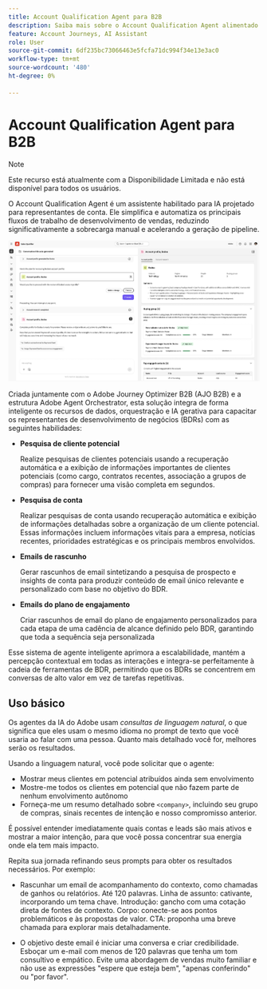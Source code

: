 ```yaml
---
title: Account Qualification Agent para B2B
description: Saiba mais sobre o Account Qualification Agent alimentado por IA para equipes de vendas B2B a fim de acelerar a geração de pipelines com pesquisas automatizadas de prospecto, insights de conta e rascunhos de email.
feature: Account Journeys, AI Assistant
role: User
source-git-commit: 6df235bc73066463e5fcfa71dc994f34e13e3ac0
workflow-type: tm+mt
source-wordcount: '480'
ht-degree: 0%

---
```



# Account Qualification Agent para B2B

>[!NOTE]
>Este recurso está atualmente com a Disponibilidade Limitada e não está disponível para todos os usuários.
>

O Account Qualification Agent é um assistente habilitado para IA projetado para representantes de conta. Ele simplifica e automatiza os principais fluxos de trabalho de desenvolvimento de vendas, reduzindo significativamente a sobrecarga manual e acelerando a geração de pipeline.

![Account Qualification Agent](assets/acc-qualification-agent.png)

Criada juntamente com o Adobe Journey Optimizer B2B (AJO B2B) e a estrutura Adobe Agent Orchestrator, esta solução integra de forma inteligente os recursos de dados, orquestração e IA gerativa para capacitar os representantes de desenvolvimento de negócios (BDRs) com as seguintes habilidades:

* **Pesquisa de cliente potencial**

  Realize pesquisas de clientes potenciais usando a recuperação automática e a exibição de informações importantes de clientes potenciais (como cargo, contratos recentes, associação a grupos de compras) para fornecer uma visão completa em segundos.


* **Pesquisa de conta**

  Realizar pesquisas de conta usando recuperação automática e exibição de informações detalhadas sobre a organização de um cliente potencial. Essas informações incluem informações vitais para a empresa, notícias recentes, prioridades estratégicas e os principais membros envolvidos.

* **Emails de rascunho**

  Gerar rascunhos de email sintetizando a pesquisa de prospecto e insights de conta para produzir conteúdo de email único relevante e personalizado com base no objetivo do BDR.

* **Emails do plano de engajamento**

  Criar rascunhos de email do plano de engajamento personalizados para cada etapa de uma cadência de alcance definido pelo BDR, garantindo que toda a sequência seja personalizada


Esse sistema de agente inteligente aprimora a escalabilidade, mantém a percepção contextual em todas as interações e integra-se perfeitamente à cadeia de ferramentas de BDR, permitindo que os BDRs se concentrem em conversas de alto valor em vez de tarefas repetitivas.

## Uso básico

Os agentes da IA do Adobe usam _consultas de linguagem natural_, o que significa que eles usam o mesmo idioma no prompt de texto que você usaria ao falar com uma pessoa. Quanto mais detalhado você for, melhores serão os resultados.

Usando a linguagem natural, você pode solicitar que o agente:

* Mostrar meus clientes em potencial atribuídos ainda sem envolvimento
* Mostre-me todos os clientes em potencial que não fazem parte de nenhum envolvimento autônomo
* Forneça-me um resumo detalhado sobre `<company>`, incluindo seu grupo de compras, sinais recentes de intenção e nosso compromisso anterior.

É possível entender imediatamente quais contas e leads são mais ativos e mostrar a maior intenção, para que você possa concentrar sua energia onde ela tem mais impacto.

Repita sua jornada refinando seus prompts para obter os resultados necessários. Por exemplo:

* Rascunhar um email de acompanhamento do contexto, como chamadas de ganhos ou relatórios. Até 120 palavras. Linha de assunto: cativante, incorporando um tema chave. Introdução: gancho com uma cotação direta de fontes de contexto. Corpo: conecte-se aos pontos problemáticos e às propostas de valor. CTA: proponha uma breve chamada para explorar mais detalhadamente.

* O objetivo deste email é iniciar uma conversa e criar credibilidade. Esboçar um e-mail com menos de 120 palavras que tenha um tom consultivo e empático. Evite uma abordagem de vendas muito familiar e não use as expressões &quot;espere que esteja bem&quot;, &quot;apenas conferindo&quot; ou &quot;por favor&quot;.

